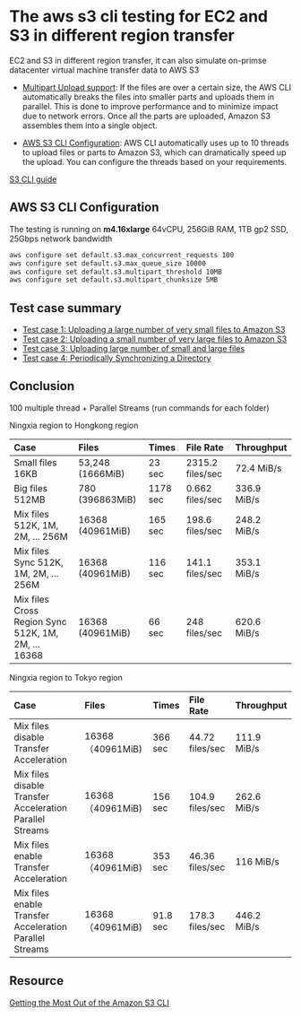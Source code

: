 # The aws s3 cli testing for EC2 and S3 in different region transfer

EC2 and S3 in different region transfer, it can also simulate on-primse datacenter virtual machine transfer data to AWS S3

- [Multipart Upload support](http://docs.aws.amazon.com/AmazonS3/latest/dev/mpuoverview.html): If the files are over a certain size, the AWS CLI automatically breaks the files into smaller parts and uploads them in parallel. This is done to improve performance and to minimize impact due to network errors. Once all the parts are uploaded, Amazon S3 assembles them into a single object. 

- [AWS S3 CLI Configuration](https://docs.aws.amazon.com/cli/latest/topic/s3-config.html): AWS CLI automatically uses up to 10 threads to upload files or parts to Amazon S3, which can dramatically speed up the upload. You can configure the threads based on your requirements.

[S3 CLI guide](http://docs.aws.amazon.com/cli/latest/userguide/cli-chap-getting-started.html)


## AWS S3 CLI Configuration
The testing is running on **m4.16xlarge** 64vCPU, 256GiB RAM, 1TB gp2 SSD, 25Gbps network bandwidth
```bash
aws configure set default.s3.max_concurrent_requests 100
aws configure set default.s3.max_queue_size 10000
aws configure set default.s3.multipart_threshold 10MB
aws configure set default.s3.multipart_chunksize 5MB
```

## Test case summary
* [Test case 1: Uploading a large number of very small files to Amazon S3](AWS-S3-CLI-Smallfiles.md)
* [Test case 2: Uploading a small number of very large files to Amazon S3](AWS-S3-CLI-Bigfiles.md)
* [Test case 3: Uploading large number of small and large files](AWS-S3-CLI-Mixfiles.md)
* [Test case 4: Periodically Synchronizing a Directory](AWS-S3-CLI-SyncTesting.md)

## Conclusion
100 multiple thread + Parallel Streams (run commands for each folder)

Ningxia region to Hongkong region

| Case              |  Files     |  Times     |  File Rate    | Throughput    |
| :---------------- | :----------| :--------- | :-----------  | :-----------  |
| Small files 16KB  | 53,248 (1666MiB) |  23 sec   | 2315.2 files/sec | 72.4 MiB/s  | 
| Big files 512MB   | 780 (396863MiB) |  1178 sec | 0.662 files/sec  | 336.9 MiB/s |
| Mix files 512K, 1M, 2M, ... 256M   | 16368 (40961MiB) |  165 sec | 198.6 files/sec  | 248.2 MiB/s |
| Mix files Sync 512K, 1M, 2M, ... 256M   | 16368 (40961MiB) |  116 sec | 141.1 files/sec  | 353.1 MiB/s |
| Mix files Cross Region Sync 512K, 1M, 2M, ... 16368 | 16368 (40961MiB) |  66 sec | 248 files/sec  | 620.6 MiB/s |

Ningxia region to Tokyo region

| Case              |  Files     |  Times     |  File Rate    | Throughput    |
| :---------------- | :----------| :--------- | :-----------  | :-----------  |
| Mix files disable Transfer Acceleration | 16368 （40961MiB)    |  366 sec   | 44.72 files/sec | 111.9 MiB/s  | 
| Mix files disable Transfer Acceleration Parallel Streams | 16368 （40961MiB) |  156 sec | 104.9 files/sec | 262.6 MiB/s  | 
| Mix files enable Transfer Acceleration   | 16368 （40961MiB) |  353 sec | 46.36 files/sec  | 116 MiB/s |
| Mix files enable Transfer Acceleration Parallel Streams | 16368 （40961MiB)  |  91.8 sec | 178.3 files/sec  | 446.2 MiB/s |


## Resource
[Getting the Most Out of the Amazon S3 CLI](https://aws.amazon.com/blogs/apn/getting-the-most-out-of-the-amazon-s3-cli/)